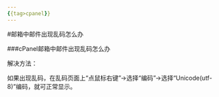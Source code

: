```yaml
---
{{tag>cpanel}}
---
```

#邮箱中邮件出现乱码怎么办

###cPanel邮箱中邮件出现乱码怎么办

解决方法：

如果出现乱码，在乱码页面上“点鼠标右键”→选择“编码”→选择“Unicode(utf-8)”编码，就可正常显示。
